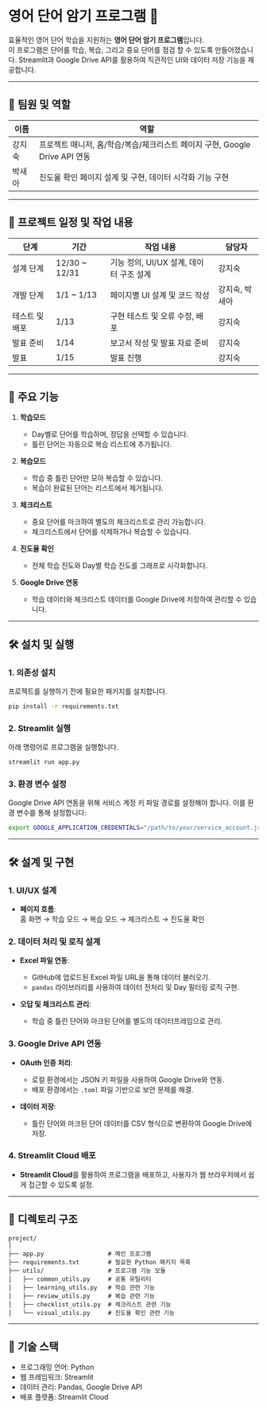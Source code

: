 # 영어 단어 암기 프로그램 📘

효율적인 영어 단어 학습을 지원하는 **영어 단어 암기 프로그램**입니다.  
이 프로그램은 단어를 학습, 복습, 그리고 중요 단어를 점검 할 수 있도록 만들어졌습니다.
Streamlit과 Google Drive API를 활용하여 직관적인 UI와 데이터 저장 기능을 제공합니다.

---

## 👥 팀원 및 역할

| 이름   | 역할                                      |
|--------|-------------------------------------------|
| 강지숙 | 프로젝트 매니저, 홈/학습/복습/체크리스트 페이지 구현, Google Drive API 연동 |
| 박새아 | 진도율 확인 페이지 설계 및 구현, 데이터 시각화 기능 구현 |

---

## 📅 프로젝트 일정 및 작업 내용

| 단계             | 기간             | 작업 내용                                   | 담당자   |
|------------------|------------------|-------------------------------------------|----------|
| 설계 단계        | 12/30 ~ 12/31    | 기능 정의, UI/UX 설계, 데이터 구조 설계    | 강지숙  |
| 개발 단계        | 1/1 ~ 1/13       | 페이지별 UI 설계 및 코드 작성              | 강지숙, 박새아 |
| 테스트 및 배포   | 1/13             | 구현 테스트 및 오류 수정, 배포             | 강지숙 |
| 발표 준비        | 1/14             | 보고서 작성 및 발표 자료 준비              | 강지숙  |
| 발표             | 1/15             | 발표 진행                                 | 강지숙 |

---

## 🌟 주요 기능
1. **학습모드**  
   - Day별로 단어를 학습하며, 정답을 선택할 수 있습니다.  
   - 틀린 단어는 자동으로 복습 리스트에 추가됩니다.  

2. **복습모드**  
   - 학습 중 틀린 단어만 모아 복습할 수 있습니다.  
   - 복습이 완료된 단어는 리스트에서 제거됩니다.  

3. **체크리스트**  
   - 중요 단어를 마크하여 별도의 체크리스트로 관리 가능합니다.  
   - 체크리스트에서 단어를 삭제하거나 복습할 수 있습니다.  

4. **진도율 확인**  
   - 전체 학습 진도와 Day별 학습 진도를 그래프로 시각화합니다.  

5. **Google Drive 연동**  
   - 학습 데이터와 체크리스트 데이터를 Google Drive에 저장하여 관리할 수 있습니다.

---

## 🛠️ 설치 및 실행

### 1. 의존성 설치
프로젝트를 실행하기 전에 필요한 패키지를 설치합니다.
```bash
pip install -r requirements.txt
```

### 2. Streamlit 실행
아래 명령어로 프로그램을 실행합니다.
```bash
streamlit run app.py
```

### 3. 환경 변수 설정
Google Drive API 연동을 위해 서비스 계정 키 파일 경로를 설정해야 합니다.
이를 환경 변수를 통해 설정합니다:

```bash
export GOOGLE_APPLICATION_CREDENTIALS="/path/to/your/service_account.json"
```

---

## 🛠️ 설계 및 구현

### 1. UI/UX 설계
- **페이지 흐름**:  
  홈 화면 → 학습 모드 → 복습 모드 → 체크리스트 → 진도율 확인  

### 2. 데이터 처리 및 로직 설계
- **Excel 파일 연동**:  
  - GitHub에 업로드된 Excel 파일 URL을 통해 데이터 불러오기.  
  - `pandas` 라이브러리를 사용하여 데이터 전처리 및 Day 필터링 로직 구현.  

- **오답 및 체크리스트 관리**:  
  - 학습 중 틀린 단어와 마크된 단어를 별도의 데이터프레임으로 관리.  

### 3. Google Drive API 연동
- **OAuth 인증 처리**:  
  - 로컬 환경에서는 JSON 키 파일을 사용하여 Google Drive와 연동.  
  - 배포 환경에서는 `.toml` 파일 기반으로 보안 문제를 해결.  

- **데이터 저장**:  
  - 틀린 단어와 마크된 단어 데이터를 CSV 형식으로 변환하여 Google Drive에 저장.

### 4. Streamlit Cloud 배포
- **Streamlit Cloud**를 활용하여 프로그램을 배포하고, 사용자가 웹 브라우저에서 쉽게 접근할 수 있도록 설정.

---
## 📂 디렉토리 구조
```plane text
project/
│
├── app.py                  # 메인 프로그램
├── requirements.txt        # 필요한 Python 패키지 목록
├── utils/                  # 프로그램 기능 모듈
│   ├── common_utils.py     # 공통 유틸리티
│   ├── learning_utils.py   # 학습 관련 기능
│   ├── review_utils.py     # 복습 관련 기능
│   ├── checklist_utils.py  # 체크리스트 관련 기능
│   └── visual_utils.py     # 진도율 확인 관련 기능
```
---

## 🚀 기술 스택
- 프로그래밍 언어: Python
- 웹 프레임워크: Streamlit
- 데이터 관리: Pandas, Google Drive API
- 배포 플랫폼: Streamlit Cloud

